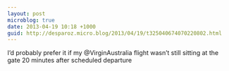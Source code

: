 ```yaml
---
layout: post
microblog: true
date: 2013-04-19 10:18 +1000
guid: http://desparoz.micro.blog/2013/04/19/t325040674070220802.html
---
```

I’d probably prefer it if my @VirginAustralia flight wasn’t still sitting at the gate 20 minutes after scheduled departure
